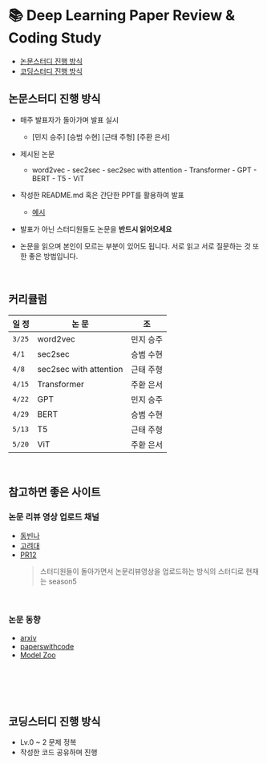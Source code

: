 # 📚 Deep Learning Paper Review & Coding Study

- [논문스터디 진행 방식](#논문스터디-진행-방식)
- [코딩스터디 진행 방식](#코딩스터디-진행-방식)

## 논문스터디 진행 방식

- 매주 발표자가 돌아가며 발표 실시
    - [민지 승주] [승범 수현] [근태 주형] [주환 은서]

- 제시된 논문
    - word2vec - sec2sec - sec2sec with attention - Transformer - GPT - BERT - T5 - ViT

- 작성한 README.md 혹은 간단한 PPT를 활용하여 발표
  - [예시](https://github.com/Artinto/2023-2_study/tree/main/AlexNet)

- 발표가 아닌 스터디원들도 논문을 __반드시 읽어오세요__

- 논문을 읽으며 본인이 모르는 부분이 있어도 됩니다. 서로 읽고 서로 질문하는 것 또한 좋은 방법입니다.

<br>

## 커리큘럼
|일 정|논 문|조|
|--|--|--|
|`3/25`|word2vec|민지 승주|
|`4/1`|sec2sec|승범 수현|
|`4/8`|sec2sec with attention|근태 주형|
|`4/15` |Transformer|주환 은서|
|`4/22`|GPT|민지 승주|
|`4/29`|BERT|승범 수현|
|`5/13`|T5|근태 주형|
|`5/20`|ViT|주환 은서|

<BR>

## 참고하면 좋은 사이트
### 논문 리뷰 영상 업로드 채널
- [동빈나](https://www.youtube.com/@dongbinna)
- [고려대](https://www.youtube.com/@dsba2979/featured)
- [PR12](https://www.youtube.com/results?search_query=PR12)
  > 스터디원들이 돌아가면서 논문리뷰영상을 업로드하는 방식의 스터디로 현재는 season5

<br>

### 논문 동향
- [arxiv](https://arxiv-sanity-lite.com/)
- [paperswithcode](https://paperswithcode.com/)
- [Model Zoo](https://modelzoo.co/)

<br>

<BR><BR>
    
## 코딩스터디 진행 방식

- Lv.0 ~ 2 문제 정복
- 작성한 코드 공유하며 진행
